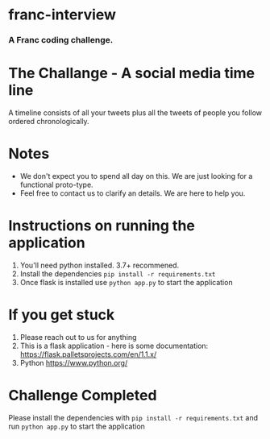 # franc-interview

### A Franc coding challenge.

# The Challange - A social media time line

A timeline consists of all your tweets plus all the tweets of people you follow ordered chronologically.

# Notes

- We don't expect you to spend all day on this. We are just looking for a functional proto-type.
- Feel free to contact us to clarify an details. We are here to help you.

# Instructions on running the application

1. You'll need python installed. 3.7+ recommened.
2. Install the dependencies `pip install -r requirements.txt`
3. Once flask is installed use `python app.py` to start the application

# If you get stuck

1. Please reach out to us for anything
2. This is a flask application - here is some documentation: https://flask.palletsprojects.com/en/1.1.x/
3. Python https://www.python.org/

#

# Challenge Completed

Please install the dependencies with `pip install -r requirements.txt` and run `python app.py` to start the application
